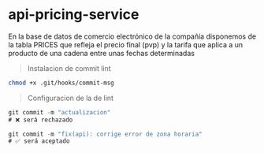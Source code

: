 # api-pricing-service

En la base de datos de comercio electrónico de la compañía disponemos de la tabla PRICES que refleja el precio final (pvp) y la tarifa que aplica a un producto de una cadena entre unas fechas determinadas

> Instalacion de commit lint

````bash
chmod +x .git/hooks/commit-msg
````

> Configuracion de la de lint

````js
git commit -m "actualizacion"
# ❌ será rechazado

git commit -m "fix(api): corrige error de zona horaria"
# ✅ será aceptado
````

